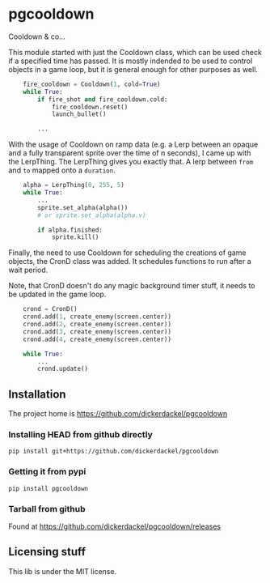# pgcooldown

Cooldown & co...

This module started with just the Cooldown class, which can be used check if a
specified time has passed.  It is mostly indended to be used to control
objects in a game loop, but it is general enough for other purposes as well.

```py
    fire_cooldown = Cooldown(1, cold=True)
    while True:
        if fire_shot and fire_cooldown.cold:
            fire_cooldown.reset()
            launch_bullet()

        ...
```

With the usage of Cooldown on ramp data (e.g. a Lerp between an opaque and a
fully transparent sprite over the time of n seconds), I came up with the
LerpThing.  The LerpThing gives you exactly that.  A lerp between `from` and
`to` mapped onto a `duration`.

```py
    alpha = LerpThing(0, 255, 5)
    while True:
        ...
        sprite.set_alpha(alpha())
        # or sprite.set_alpha(alpha.v)

        if alpha.finished:
            sprite.kill()
```

Finally, the need to use Cooldown for scheduling the creations of game
objects, the CronD class was added.  It schedules functions to run after a
wait period.

Note, that CronD doesn't do any magic background timer stuff, it needs to be
updated in the game loop.

```py
    crond = CronD()
    crond.add(1, create_enemy(screen.center))
    crond.add(2, create_enemy(screen.center))
    crond.add(3, create_enemy(screen.center))
    crond.add(4, create_enemy(screen.center))

    while True:
        ...
        crond.update()
```

## Installation

The project home is https://github.com/dickerdackel/pgcooldown

### Installing HEAD from github directly

```
pip install git+https://github.com/dickerdackel/pgcooldown
```

### Getting it from pypi

```
pip install pgcooldown
```

### Tarball from github

Found at https://github.com/dickerdackel/pgcooldown/releases

## Licensing stuff

This lib is under the MIT license.
